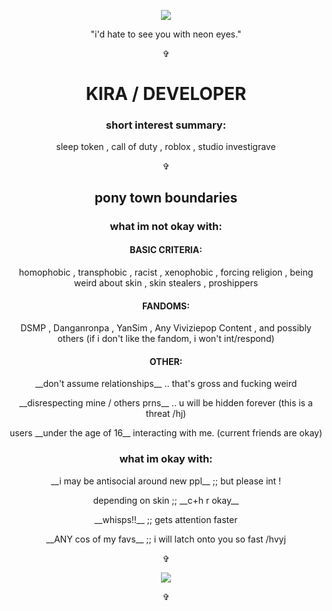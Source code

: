 <p align="center"><img src="https://i.pinimg.com/564x/11/7c/d7/117cd72b89a1b643f17ba8286a1ed51e.jpg"></p>

<p align="center" style="bold">"i'd hate to see you with neon eyes."</p>

<p align="center">
✞
</p>

<h1 align="center">KIRA / DEVELOPER</h1>

<h3 align="center">short interest summary:</h3>

<p align="center">sleep token , call of duty , roblox , studio investigrave</p>

<p align="center">
✞
</p>

<h2 align="center">pony town boundaries</h2>

<h3 align="center">what im not okay with:</h3>

<h4 align="center">BASIC CRITERIA:</h4>

<p align="center">homophobic , transphobic , racist , xenophobic , forcing religion , being weird about skin , skin stealers , proshippers</p>

<h4 align="center">FANDOMS:</h4>

<p align="center">DSMP , Danganronpa , YanSim , Any Viviziepop Content , and possibly others (if i don't like the fandom, i won't int/respond)</p>

<h4 align="center">OTHER:</h4>

<p align="center">__don't assume relationships__ .. that's gross and fucking weird</p>

<p align="center">__disrespecting mine / others prns__ .. u will be hidden forever (this is a threat /hj)</p>

<p align="center">users __under the age of 16__ interacting with me. (current friends are okay)</p>

<h3 align="center">what im okay with:</h3>

<p align="center">__i may be antisocial around new ppl__ ;; but please int !</p>

<p align="center">depending on skin ;; __c+h r okay__</p>

<p align="center">__whisps!!__ ;; gets attention faster</p>

<p align="center">__ANY cos of my favs__ ;; i will latch onto you so fast /hvyj</p>

<p align="center">
✞
</p>
<p align="center">
<a href="https://github.com/kittinan/spotify-github-profile" "><img src="https://spotify-github-profile.kittinanx.com/api/view?uid=ix4aqa0o51mvtn2nkv3qsr48o&cover_image=true&theme=compact&show_offline=false&background_color=121212&interchange=false"></a>
</p>
<p align="center">
✞
</p>
